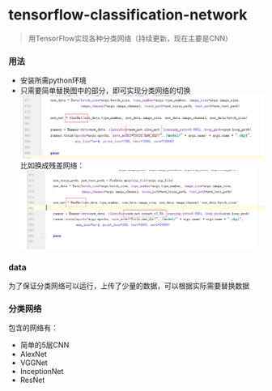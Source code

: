 # tensorflow-classification-network
> 用TensorFlow实现各种分类网络（持续更新，现在主要是CNN）


### 用法
- 安装所需python环境
- 只需要简单替换图中的部分，即可实现分类网络的切换
!["use"](readme/use.png)
比如换成残差网络：
!["use2](readme/use2.png)


### data
为了保证分类网络可以运行，上传了少量的数据，可以根据实际需要替换数据


### 分类网络
包含的网络有：
- 简单的5层CNN
- AlexNet
- VGGNet
- InceptionNet
- ResNet
